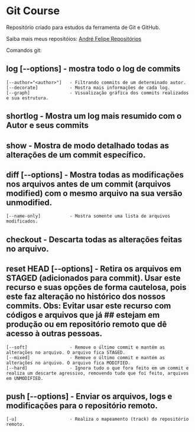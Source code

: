 # Git Course

Repositório criado para estudos da ferramenta de Git e GitHub.

Saiba mais meus repositóios: [André Felipe Repositórios](https://github.com/AndreFelipeCL/) 

Comandos git:

## log [--options] - mostra todo o log de commits
    [--author="<author>"]   - Filtrando commits de um determinado autor.
    [--decorate]            - Mostra mais informações de cada log.
    [--graph]               - Visualização gráfica dos commits realizados e sua estrutura.

## shortlog - Mostra um log mais resumido com o Autor e seus commits

## show <hash do commit> - Mostra de modo detalhado todas as alterações de um commit específico.

## diff [--options] - Mostra todas as modificações nos arquivos antes de um commit (arquivos modified) com o mesmo arquivo na sua versão unmodified.
    [--name-only]           - Mostra somente uma lista de arquivos modificados. 

## checkout - Descarta todas as alterações feitas no arquivo.

## reset HEAD [--options] <nome do arquivo> - Retira os arquivos em STAGED (adicionados para commit). Usar este recurso e suas opções de forma cautelosa, pois este faz alteração no histórico dos nossos commits. Obs: Evitar usar este recurso com códigos e arquivos que já ## estejam em produção ou em repositório remoto que dê acesso à outras pessoas.
    [--soft]                - Remove o último commit e mantém as alterações no arquivo. O arquivo fica STAGED.
    [--mixed]               - Remove o último commit e mantém as alterações no arquivo. O arquivo fica MODIFIED.
    [--hard]                - Ignora tudo o que fora feito em um commit e realiza um descarte agressivo, removendo tudo que foi feito, arquivos em UNMODIFIED.

## push [--options] <repositorio> <branch> - Enviar os arquivos, logs e modificações para o repositório remoto.
    [-u]                    - Realiza o mapeamento (track) do repositório remoto.
